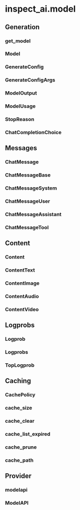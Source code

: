 # inspect_ai.model


## Generation

### get_model

### Model

### GenerateConfig

### GenerateConfigArgs

### ModelOutput

### ModelUsage

### StopReason

### ChatCompletionChoice

## Messages

### ChatMessage

### ChatMessageBase

### ChatMessageSystem

### ChatMessageUser

### ChatMessageAssistant

### ChatMessageTool

## Content

### Content

### ContentText

### ContentImage

### ContentAudio

### ContentVideo

## Logprobs

### Logprob

### Logprobs

### TopLogprob

## Caching

### CachePolicy

### cache_size

### cache_clear

### cache_list_expired

### cache_prune

### cache_path

## Provider

### modelapi

### ModelAPI
